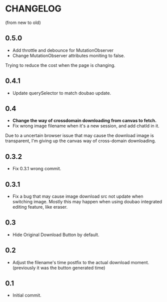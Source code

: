 # CHANGELOG

(from new to old)

## 0.5.0

- Add throttle and debounce for MutationObserver
- Change MutationObserver attributes moniting to false.

Trying to reduce the cost when the page is changing.

## 0.4.1

- Update querySelector to match doubao update.

## 0.4

- **Change the way of crossdomain downloading from canvas to fetch.**
- Fix wrong image filename when it's a new session, and add chatId in it.

Due to a uncertain browser issue that may cause the download image is transparent, I'm giving up the canvas way of cross-domain downloading.

## 0.3.2

- Fix 0.3.1 wrong commit.

## 0.3.1

- Fix a bug that may cause image download src not update when switching image. Mostly this may happen when using doubao integrated editing feature, like eraser.

## 0.3

- Hide Original Download Button by default.

## 0.2

- Adjust the filename's time postfix to the actual download moment. (previously it was the button generated time)

## 0.1

- Initial commit.
